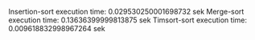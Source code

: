 Insertion-sort execution time: 0.029530250001698732 sek
Merge-sort execution time: 0.13636399999813875 sek
Timsort-sort execution time: 0.009618832998967264 sek